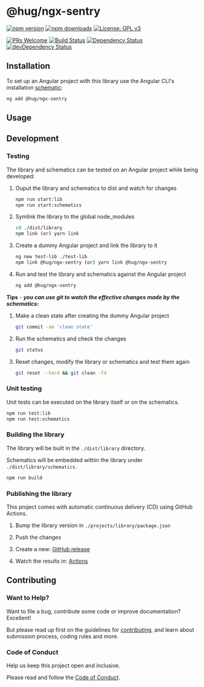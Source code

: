 # @hug/ngx-sentry

[![npm version](https://img.shields.io/npm/v/@hug/ngx-sentry.svg?logo=npm&logoColor=fff&label=NPM+package&color=limegreen)](https://www.npmjs.com/package/@hug/ngx-sentry) [![npm downloads](https://img.shields.io/npm/dm/@hug/ngx-sentry.svg?style=flat-square)](https://npmcharts.com/compare/@hug/ngx-sentry?minimal=true) [![License: GPL v3](https://img.shields.io/badge/License-GPLv3-blue.svg)](https://www.gnu.org/licenses/gpl-3.0)

[![PRs Welcome](https://img.shields.io/badge/PRs-welcome-brightgreen.svg?style=flat-square)](http://makeapullrequest.com) [![Build Status](https://github.com/DSI-HUG/ngx-sentry/workflows/CI/badge.svg)](https://github.com/DSI-HUG/ngx-sentry/actions?query=workflow:CI) [![Dependency Status](https://img.shields.io/david/DSI-HUG/ngx-sentry.svg?style=flat-square)](https://david-dm.org/DSI-HUG/ngx-sentry) [![devDependency Status](https://img.shields.io/david/dev/DSI-HUG/ngx-sentry.svg?style=flat-square)](https://david-dm.org/DSI-HUG/ngx-sentry#info=devDependencies)

<!-- edit: description -->

## Installation

To set up an Angular project with this library use the Angular CLI's installation [schematic][schematics]:

```sh
ng add @hug/ngx-sentry
```

<!-- edit:
The ng add command will install the library and ask the following questions to determine which features to include:

1. lorem ipsum
2. lorem ipsum

The ng add command will additionally perform the following configurations:

* lorem ipsum
* lorem ipsum
-->


## Usage

<!-- edit: usage -->


## Development

### Testing

The library and schematics can be tested on an Angular project while being developed:

1. Ouput the library and schematics to dist and watch for changes

   ```sh
   npm run start:lib
   npm run start:schematics
   ```

2. Symlink the library to the global node_modules

   ```sh
   cd ./dist/library
   npm link (or) yarn link
   ```

3. Create a dummy Angular project and link the library to it

   ```sh
   ng new test-lib ./test-lib
   npm link @hug/ngx-sentry (or) yarn link @hug/ngx-sentry
   ```

4. Run and test the library and schematics against the Angular project

   ```sh
   ng add @hug/ngx-sentry
   ```

**Tips** - ***you can use git to watch the effective changes made by the schematics:***

1. Make a clean state after creating the dummy Angular project

   ```sh
   git commit -am 'clean state'
   ```

2. Run the schematics and check the changes

   ```sh
   git status
   ```

3. Reset changes, modify the library or schematics and test them again

   ```sh
   git reset --hard && git clean -fd
   ```

### Unit testing

Unit tests can be executed on the library itself or on the schematics.

```sh
npm run test:lib
npm run test:schematics
```

### Building the library

The library will be built in the `./dist/library` directory.

Schematics will be embedded within the library under `./dist/library/schematics`.

```sh
npm run build
```

### Publishing the library

This project comes with automatic continuous delivery (CD) using GitHub Actions.

1. Bump the library version in `./projects/library/package.json`

2. Push the changes

3. Create a new: [GitHub release](https://github.com/@hug/ngx-sentry/releases/new)

4. Watch the results in: [Actions](https://github.com/@hug/ngx-sentry/actions)


## Contributing

### Want to Help?

Want to file a bug, contribute some code or improve documentation? Excellent!

But please read up first on the guidelines for [contributing][contributing], and learn about submission process, coding rules and more.

### Code of Conduct

Help us keep this project open and inclusive.

Please read and follow the [Code of Conduct][codeofconduct].




[schematics]: https://angular.io/guide/schematics-for-libraries
[contributing]: CONTRIBUTING.md
[codeofconduct]: CODE_OF_CONDUCT.md
